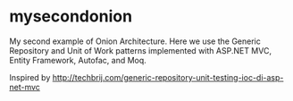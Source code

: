 mysecondonion
=============
My second example of Onion Architecture. Here we use the Generic Repository and Unit of Work patterns implemented with ASP.NET MVC, Entity Framework, Autofac, and Moq.

Inspired by http://techbrij.com/generic-repository-unit-testing-ioc-di-asp-net-mvc
